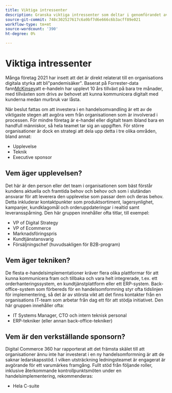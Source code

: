 ```yaml
---
title: Viktiga intressenter
description: Granska viktiga intressenter som deltar i genomförandet av Adobe Commerce och som äger olika aspekter av projektet.
source-git-commit: 748c302527617c6a9bf7d6e666c6b3acff89e021
workflow-type: tm+mt
source-wordcount: '390'
ht-degree: 0%

---
```



# Viktiga intressenter

Många företag 2021 har insett att det är direkt relaterat till en organisations digitala styrka att bli&quot;pandemisäker&quot;. Baserat på Forrester-data fann[McKinsey](https://www.mckinsey.com/business-functions/strategy-and-corporate-finance/our-insights/five-fifty-the-quickening)att e-handeln har upplevt 10 års tillväxt på bara tre månader, med tillväxten som drivs av behovet att kunna kommunicera digitalt med kunderna medan murbruk var låsta.

När beslut fattas om att investera i en handelsomvandling är ett av de viktigaste stegen att avgöra vem från organisationen som är involverad i processen. För mindre företag är e-handel eller digitalt team ibland bara en handfull människor, så hela teamet tar sig an uppgiften. För större organisationer är dock en strategi att dela upp detta i tre olika områden, bland annat:

- Upplevelse
- Teknik
- Executive sponsor

## Vem äger upplevelsen?

Det här är den person eller det team i organisationen som bäst förstår kundens aktuella och framtida behov och behov och som i slutändan ansvarar för att leverera den upplevelse som passar dem och deras behov. Detta inkluderar kontaktpunkter som produktsortiment, lagersynlighet, kampanjer, kundklagomål och orderuppdateringar i realtid samt leveransspårning. Den här gruppen innehåller ofta titlar, till exempel:

- VP of Digital Strategy
- VP of Ecommerce
- Marknadsföringspris
- Kundtjänstansvarig
- Försäljningschef (huvudsakligen för B2B-program)

## Vem äger tekniken?

De flesta e-handelsimplementationer kräver flera olika plattformar för att kunna kommunicera fram och tillbaka och vara helt integrerade, t.ex. ett orderhanteringssystem, en kundtjänstplattform eller ett ERP-system. Back-office-system som förbereds för en handelsomformning styr ofta tidslinjen för implementering, så det är av största vikt att det finns kontakter från en organisations IT-team som arbetar från dag ett för att stödja initiativet. Den här gruppen innehåller ofta:

- IT Systems Manager, CTO och intern teknisk personal
- ERP-tekniker (eller annan back-office-tekniker)

## Vem är den verkställande sponsorn?

Digital Commerce 360 har rapporterat att det främsta skälet till att organisationer ännu inte har investerat i en ny handelsomformning är att de saknar ledarskapsstöd. I vilken utsträckning ledningsteamet är engagerat är avgörande för ett varumärkes framgång. Fullt stöd från följande roller, inklusive återkommande kontrollpunktsmöten under en handelsimplementering, rekommenderas:

- Hela C-suite
